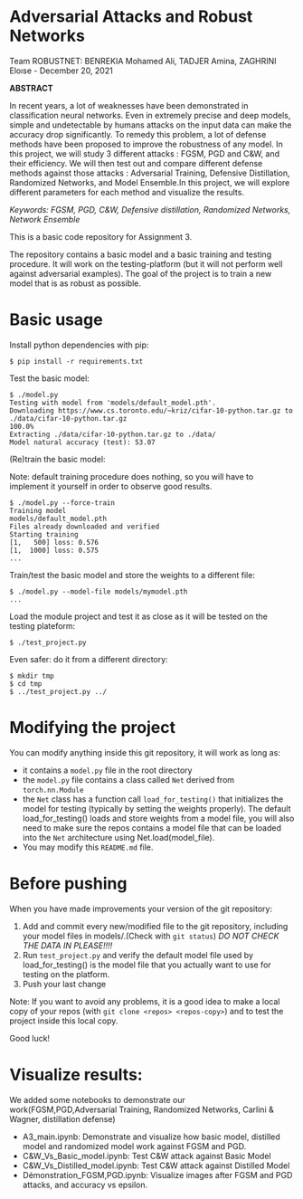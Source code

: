 # Adversarial Attacks and Robust Networks
Team ROBUSTNET: BENREKIA Mohamed Ali, TADJER Amina, ZAGHRINI Eloıse - December 20, 2021

**ABSTRACT**

In recent years, a lot of weaknesses have been demonstrated in classification neural networks. Even in extremely
precise and deep models, simple and undetectable by humans attacks on the input data can make the accuracy drop
significantly. To remedy this problem, a lot of defense methods have been proposed to improve the robustness of any
model. In this project, we will study 3 different attacks : FGSM, PGD and C&W, and their efficiency. We will then
test out and compare different defense methods against those attacks : Adversarial Training, Defensive Distillation,
Randomized Networks, and Model Ensemble.In this project, we will explore different parameters for each method
and visualize the results.

_Keywords: FGSM, PGD, C&W, Defensive distillation, Randomized Networks, Network Ensemble_


This is a basic code repository for Assignment 3.

The repository contains a basic model and a basic training and testing
procedure. It will work on the testing-platform (but it will not
perform well against adversarial examples). The goal of the project is
to train a new model that is as robust as possible.

# Basic usage

Install python dependencies with pip: 

    $ pip install -r requirements.txt

Test the basic model:

    $ ./model.py
    Testing with model from 'models/default_model.pth'. 
    Downloading https://www.cs.toronto.edu/~kriz/cifar-10-python.tar.gz to ./data/cifar-10-python.tar.gz
    100.0%
    Extracting ./data/cifar-10-python.tar.gz to ./data/
    Model natural accuracy (test): 53.07

(Re)train the basic model:

Note: default training procedure does nothing, so you will have to implement it yourself in order to observe good results. 

    $ ./model.py --force-train
    Training model
    models/default_model.pth
    Files already downloaded and verified
    Starting training
    [1,   500] loss: 0.576
    [1,  1000] loss: 0.575
    ...

Train/test the basic model and store the weights to a different file:

    $ ./model.py --model-file models/mymodel.pth
    ...

Load the module project and test it as close as it will be tested on the testing plateform:

    $ ./test_project.py

Even safer: do it from a different directory:

    $ mkdir tmp
    $ cd tmp
    $ ../test_project.py ../

# Modifying the project

You can modify anything inside this git repository, it will work as long as:

- it contains a `model.py` file in the root directory
- the `model.py` file contains a class called `Net` derived from `torch.nn.Module`
- the `Net` class has a function call `load_for_testing()` that initializes the model for testing (typically by setting the weights properly).  The default load_for_testing() loads and store weights from a model file, you will also need to make sure the repos contains a model file that can be loaded into the `Net` architecture using Net.load(model_file).
- You may modify this `README.md` file. 

# Before pushing

When you have made improvements your version of the git repository:

1. Add and commit every new/modified file to the git repository, including your model files in models/.(Check with `git status`) *DO NOT CHECK THE DATA IN PLEASE!!!!*
2. Run `test_project.py` and verify the default model file used by load_for_testing() is the model file that you actually want to use for testing on the platform. 
3. Push your last change

Note: If you want to avoid any problems, it is a good idea to make a local copy of your repos (with `git clone <repos> <repos-copy>`) and to test the project inside this local copy.

Good luck!
# Visualize results:
We added some notebooks to demonstrate our work(FGSM,PGD,Adversarial Training, Randomized Networks, Carlini & Wagner, distillation defense)
- A3_main.ipynb: Demonstrate and visualize how basic model, distilled model and randomized model work against FGSM and PGD.
- C&W_Vs_Basic_model.ipynb: Test C&W attack against Basic Model
- C&W_Vs_Distilled_model.ipynb: Test C&W attack against Distilled Model
- Démonstration_FGSM,PGD.ipynb: Visualize images after FGSM and PGD attacks, and accuracy vs epsilon.





